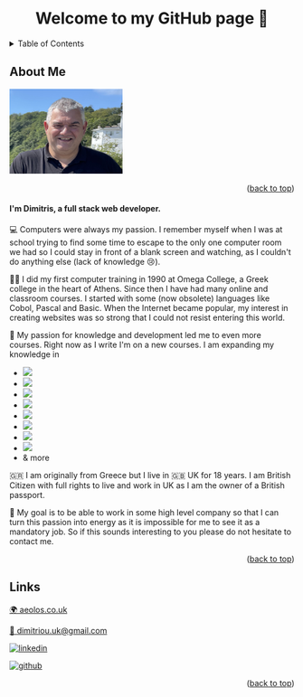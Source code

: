 <!-- TOP OF THE PAGE LINK -->
<a name="top"></a>

<!-- MAIN HEADER -->
<h1 align="center">
  Welcome to my GitHub page 👋
</h1>

<!-- TABLE OF CONTENTS -->
<details>
  <summary>Table of Contents</summary>
  <ul>
    <li><a href="#about-me">About Me</a></li>
    <li><a href="#find-me">Find Me</a></li>
    <li><a href="#links">Links</a></li>
  </ol>
</details>

<!-- ABOUT ME -->
## About Me

<picture>
  <source media="(prefers-color-scheme: dark)" srcset="profile-image.jpeg">
  <source media="(prefers-color-scheme: light)" srcset="profile-image.jpeg">
  <img src="profile-image.jpeg" width="200" height="150">
</picture>

<p align="right">(<a href="#top">back to top</a>)</p>

#### I'm Dimitris, a full stack web developer.
  
💻 Computers were always my passion. I remember myself when I was at school trying to find some time to escape to the only one computer room we had so I could stay in front of a blank screen and watching, as I couldn't do anything else (lack of knowledge 😢).

👨‍🎓 I did my first computer training in 1990 at Omega College, a Greek college in the heart of Athens. Since then I have had many online and classroom courses. I started with some (now obsolete) languages like Cobol, Pascal and Basic. When the Internet became popular, my interest in creating websites was so strong that I could not resist entering this world.

🌱  My passion for knowledge and development led me to even more courses. Right now as I write I'm on a new courses. I am expanding my knowledge in 

* <img src="https://img.shields.io/badge/HTML5-E34F26?style=for-the-badge&logo=html5&logoColor=white">
* <img src="https://img.shields.io/badge/CSS3-1572B6?style=for-the-badge&logo=css3&logoColor=white">
* <img src="https://img.shields.io/badge/JavaScript-323330?style=for-the-badge&logo=javascript&logoColor=F7DF1E">
* <img src="https://img.shields.io/badge/Node.js-339933?style=for-the-badge&logo=nodedotjs&logoColor=white">
* <img src="https://img.shields.io/badge/React-20232A?style=for-the-badge&logo=react&logoColor=61DAFB">
* <img src="https://img.shields.io/badge/MongoDB-4EA94B?style=for-the-badge&logo=mongodb&logoColor=white">
* <img src="https://img.shields.io/badge/GitHub-100000?style=for-the-badge&logo=github&logoColor=white">
* <img src="https://img.shields.io/badge/GIT-E44C30?style=for-the-badge&logo=git&logoColor=white">
* & more

🇬🇷 I am originally from Greece but I live in 🇬🇧 UK for 18 years. I am British Citizen with full rights to live and work in UK as I am the owner of a British passport.

🥅 My goal is to be able to work in some high level company so that I can turn this passion into energy as it is impossible for me to see it as a mandatory job. So if this sounds interesting to you please do not hesitate to contact me.

<p align="right">(<a href="#top">back to top</a>)</p>

<!-- FIND ME -->
## Links

[🌍 aeolos.co.uk](https://aeolos.co.uk)

[📧 dimitriou.uk@gmail.com](mailto:dimitriou.uk@gmail.com)

[<img src="https://img.shields.io/badge/LinkedIn-0077B5?style=for-the-badge&logo=linkedin&logoColor=white" alt="linkedin">](https://www.linkedin.com/in/dimitrios-dimitriou-638133146/)

[<img src="https://img.shields.io/badge/GitHub-100000?style=for-the-badge&logo=github&logoColor=white" alt="github">](https://github.com/Aeolos71)

<p align="right">(<a href="#top">back to top</a>)</p>
